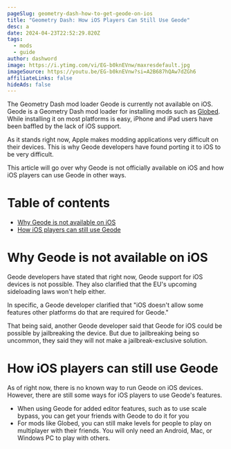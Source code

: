```yaml
---
pageSlug: geometry-dash-how-to-get-geode-on-ios
title: "Geometry Dash: How iOS Players Can Still Use Geode"
desc: a
date: 2024-04-23T22:52:29.820Z
tags:
  - mods
  - guide
author: dashword
image: https://i.ytimg.com/vi/EG-b0knEVnw/maxresdefault.jpg
imageSource: https://youtu.be/EG-b0knEVnw?si=A2B687hQAw7dZGh6
affiliateLinks: false
hideAds: false
---
```

The Geometry Dash mod loader Geode is currently not available on iOS. Geode is a Geometry Dash mod loader for installing mods such as [Globed](/posts/geometry-dash-multiplayer-how-to-download-and-install/). While installing it on most platforms is easy, iPhone and iPad users have been baffled by the lack of iOS support.

As it stands right now, Apple makes modding applications very difficult on their devices. This is why Geode developers have found porting it to iOS to be very difficult.

This article will go over why Geode is not officially available on iOS and how iOS players can use Geode in other ways.

# Table of contents

* [Why Geode is not available on iOS](#why-geode-is-not-available-on-ios)
* [How iOS players can still use Geode](#how-ios-players-can-still-use-geode)

# Why Geode is not available on iOS

Geode developers have stated that right now, Geode support for iOS devices is not possible. They also clarified that the EU's upcoming sideloading laws won't help either.

In specific, a Geode developer clarified that "iOS doesn't allow some features other platforms do that are required for Geode."

That being said, another Geode developer said that Geode for iOS could be possible by jailbreaking the device. But due to jailbreaking being so uncommon, they said they will not make a jailbreak-exclusive solution.

# How iOS players can still use Geode

As of right now, there is no known way to run Geode on iOS devices. However, there are still some ways for iOS players to use Geode's features.

- When using Geode for added editor features, such as to use scale bypass, you can get your friends with Geode to do it for you
- For mods like Globed, you can still make levels for people to play on multiplayer with their friends. You will only need an Android, Mac, or Windows PC to play with others.